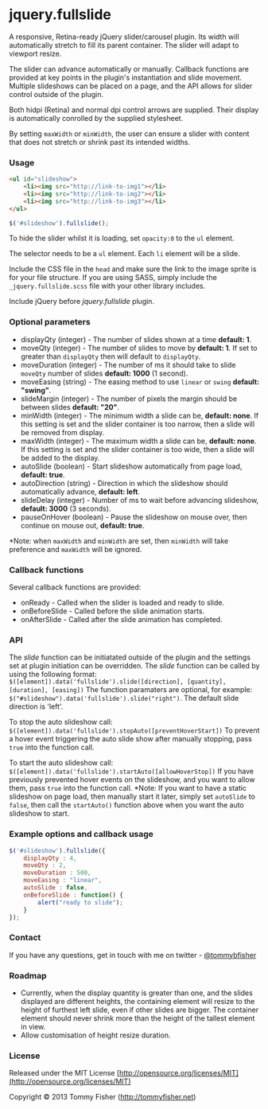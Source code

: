 # jquery.fullslide
A responsive, Retina-ready jQuery slider/carousel plugin. Its width will automatically stretch to fill its parent container. The slider will adapt to viewport resize.

The slider can advance automatically or manually. Callback functions are provided at key points in the plugin's instantiation and slide movement. Multiple slideshows can be placed on a page, and the API allows for slider control outside of the plugin.

Both hidpi (Retina) and normal dpi control arrows are supplied. Their display is automatically conrolled by the supplied stylesheet.

By setting `maxWidth` or `minWidth`, the user can ensure a slider with content that does not stretch or shrink past its intended widths.


### Usage
```html
<ul id="slideshow">
    <li><img src="http://link-to-img1"></li>
    <li><img src="http://link-to-img2"></li>
    <li><img src="http://link-to-img3"></li>
</ul>
```

```javascript
$('#slideshow').fullslide();
```

To hide the slider whilst it is loading, set `opacity:0` to the `ul` element.

The selector needs to be a `ul` element. Each `li` element will be a slide.

Include the CSS file in the `head` and make sure the link to the image sprite is for your file structure. If you are using SASS, simply include the `_jquery.fullslide.scss` file with your other library includes.

Include jQuery before *jquery.fullslide* plugin.


### Optional parameters
* displayQty (integer) - The number of slides shown at a time **default: 1**.
* moveQty (integer) - The number of slides to move by **default: 1**. If set to greater than `displayQty` then will default to `displayQty`.
* moveDuration (integer) - The number of ms it should take to slide `moveQty` number of slides **default: 1000** (1 second).
* moveEasing (string) - The easing method to use `linear` or `swing` **default: "swing"**.
* slideMargin (integer) - The number of pixels the margin should be between slides **default: "20"**.
* minWidth (integer) - The minimum width a slide can be, **default: none**. If this setting is set and the slider container is too narrow, then a slide will be removed from display.
* maxWidth (integer) - The maximum width a slide can be, **default: none**. If this setting is set and the slider container is too wide, then a slide will be added to the display.
* autoSlide (boolean) - Start slideshow automatically from page load, **default: true**.
* autoDirection (string) - Direction in which the slideshow should automatically advance, **default: left**.
* slideDelay (integer) - Number of ms to wait before advancing slideshow, **default: 3000** (3 seconds).
* pauseOnHover (boolean) - Pause the slideshow on mouse over, then continue on mouse out, **default: true**.

*Note: when `maxWidth` and `minWidth` are set, then `minWidth` will take preference and `maxWidth` will be ignored.


### Callback functions
Several callback functions are provided:
* onReady - Called when the slider is loaded and ready to slide.
* onBeforeSlide - Called before the slide animation starts.
* onAfterSlide - Called after the slide animation has completed.


### API
The *slide* function can be initiatated outside of the plugin and the settings set at plugin initiation can be overridden. The *slide* function can be called by using the following format:
`$([element]).data('fullslide').slide([direction], [quantity], [duration], [easing])`
The function paramaters are optional, for example: `$("#slideshow").data('fullslide').slide("right")`. The default slide direction is 'left'.

To stop the auto slideshow call:
`$([element]).data('fullslide').stopAuto([preventHoverStart])`
To prevent a hover event triggering the auto slide show after manually stopping, pass `true` into the function call.

To start the auto slideshow call:
`$([element]).data('fullslide').startAuto([allowHoverStop])`
If you have previously prevented hover events on the slideshow, and you want to allow them, pass `true` into the function call.
*Note: If you want to have a static slideshow on page load, then manually start it later, simply set `autoSlide` to `false`, then call the `startAuto()` function above when you want the auto slideshow to start.



### Example options and callback usage
```javascript
$('#slideshow').fullslide({
    displayQty : 4,
    moveQty : 2,
    moveDuration : 500,
    moveEasing : "linear",
    autoSlide : false,
    onBeforeSlide : function() {
        alert("ready to slide");
    }
});
```

### Contact
If you have any questions, get in touch with me on twitter - [@tommybfisher](https://twitter.com/tommybfisher/)


### Roadmap
* Currently, when the display quantity is greater than one, and the slides displayed are different heights, the containing element will resize to the height of furthest left slide, even if other slides are bigger. The container element should never shrink more than the height of the tallest element in view.
* Allow customisation of height resize duration.


### License
Released under the MIT License [http://opensource.org/licenses/MIT](http://opensource.org/licenses/MIT)

Copyright © 2013 Tommy Fisher (http://tommyfisher.net)